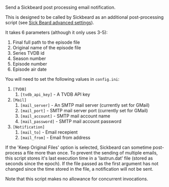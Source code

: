 Send a Sickbeard post processing email notification.

This is designed to be called by Sickbeard as an additional post-processing script (see
[Sick Beard advanced settings](https://code.google.com/p/sickbeard/wiki/AdvancedSettings)).

It takes 6 parameters (although it only uses 3-5):

 1. Final full path to the episode file
 2. Original name of the episode file
 3. Series TVDB id
 4. Season number
 5. Episode number
 6. Episode air date

You will need to set the following values in `config.ini`:

 1. `[TVDB]`
    1. `[tvdb_api_key]` - A TVDB API key
 2. `[Mail]`
    1. `[mail_server]` - An SMTP mail server (currently set for GMail)
    2. `[mail_port]` - SMTP mail server port (currently set for GMail)
    3. `[mail_account]` - SMTP mail account name
    4. `[mail_password]` - SMTP mail account password
 3. `[Notification]`
    1. `[mail_to]` - Email recepient
    2. `[mail_from]` - Email from address

If the 'Keep Original Files' option is selected, Sickbeard can sometime post-process a file more than once. To prevent
the sending of multiple emails, this script stores it's last execution time in a 'lastrun.dat' file (stored as
seconds since the epoch). If the file passed as the first argument has not changed since the time stored in the file,
a notification will not be sent.

Note that this script makes no allowance for concurrent invocations.